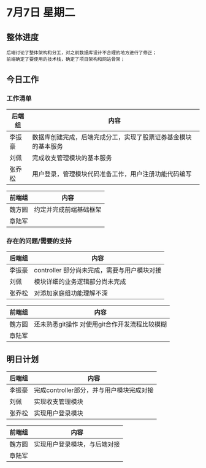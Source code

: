 # 7月7日 星期二
## 整体进度
	后端讨论了整体架构和分工，对之前数据库设计不合理的地方进行了修正；
	前端确定了要使用的技术栈，确定了项目架构和网站骨架；
## 今日工作
### 工作清单
|  后端组 | 内容  |
| ------------ | ------------ |
| 李振豪  | 数据库创建完成，后端完成分工，实现了股票证券基金模块的基本服务 |
| 刘佩  | 完成收支管理模块的基本服务  |
| 张乔松  | 用户登录，管理模块代码准备工作，用户注册功能代码编写   |

|  前端组 | 内容  |
| ------------ | ------------ |
| 魏方圆  |  约定并完成前端基础框架      |
| 章陆军  |    |
### 存在的问题/需要的支持
|  后端组 | 内容  |
| ------------ | ------------- |
| 李振豪  | controller 部分尚未完成，需要与用户模块对接  |
| 刘佩  | 模块详细的业务逻辑部分尚未完成  |
| 张乔松  |  对添加家庭组功能理解不深  |

|  前端组 | 内容  |
| ------------ | ------------ |
| 魏方圆  | 还未熟悉git操作 对使用git合作开发流程比较模糊  |
| 章陆军  |   |
## 明日计划
|  后端组 | 内容  |
| ------------ | ------------ |
| 李振豪  | 完成controller部分，并与用户模块完成对接  |
| 刘佩  | 实现收支管理模块  |
| 张乔松  | 实现用户登录模块   |

|  前端组 | 内容  |
| ------------ | ------------ |
| 魏方圆  | 实现用户登录模块，与后端对接  |
| 章陆军  |   |
